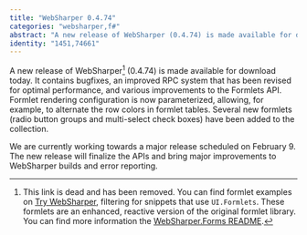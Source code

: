 ```yaml
---
title: "WebSharper 0.4.74"
categories: "websharper,f#"
abstract: "A new release of WebSharper (0.4.74) is made available for download today."
identity: "1451,74661"
---
```

A new release of WebSharper[^1] (0.4.74) is made available for download today. It contains bugfixes, an improved RPC system that has been revised for optimal performance, and various improvements to the Formlets API. Formlet rendering configuration is now parameterized, allowing, for example, to alternate the row colors in formlet tables. Several new formlets (radio button groups and multi-select check boxes) have been added to the collection.

We are currently working towards a major release scheduled on February 9. The new release will finalize the APIs and bring major improvements to WebSharper builds and error reporting.


[^1]: This link is dead and has been removed. You can find formlet examples on [Try WebSharper](https://try.websharper.com), filtering for snippets that use `UI.Formlets`. These formlets are an enhanced, reactive version of the original formlet library. You can find more information the [WebSharper.Forms README](https://github.com/dotnet-websharper/forms).
